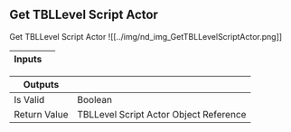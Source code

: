 ## Get TBLLevel Script Actor
Get TBLLevel Script Actor
![[../img/nd_img_GetTBLLevelScriptActor.png]]

|Inputs||
|--|--|

|Outputs||
|--|--|
| Is Valid | Boolean |
| Return Value | TBLLevel Script Actor Object Reference |
